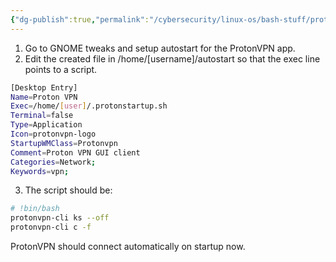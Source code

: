 ```yaml
---
{"dg-publish":true,"permalink":"/cybersecurity/linux-os/bash-stuff/proton-vpn-autostart-in-debian-11/","tags":["ProtonVPN"]}
---
```



1. Go to GNOME tweaks and setup autostart for the ProtonVPN app.
2. Edit the created file in /home/\[username\]/autostart so that the exec line points to a script.
```bash
[Desktop Entry]
Name=Proton VPN
Exec=/home/[user]/.protonstartup.sh
Terminal=false
Type=Application
Icon=protonvpn-logo
StartupWMClass=Protonvpn
Comment=Proton VPN GUI client
Categories=Network;
Keywords=vpn;
```
3. The script should be:
```bash
# !bin/bash
protonvpn-cli ks --off
protonvpn-cli c -f
```

ProtonVPN should connect automatically on startup now.


